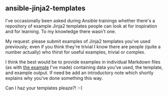 ## ansible-jinja2-templates

I've occasionally been asked during Ansible trainings whether there's a repository of example Jinja2 templates people can look at for inspiration and for learning. To my knowledge there wasn't one.

My request: please submit examples of Jinja2 templates you've used previously; even if you think they're trivial I know there are people (quite a number actually) who thirst for useful examples, trivial or complex.

I think the best would be to provide examples in individual Markdown files (as with [the example](hosts-list.md) I've made) containing data you've used, the template, and example output. If need be add an introductory note which shortly explains why you've done something this way.

Can I haz your templates pleaze?! :-)

